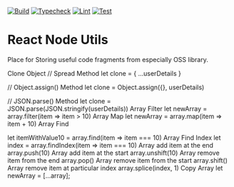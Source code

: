 [![Build](https://github.com/laststance/utility-collective/actions/workflows/build.yml/badge.svg)](https://github.com/laststance/utility-collective/actions/workflows/build.yml)
[![Typecheck](https://github.com/laststance/utility-collective/actions/workflows/typecheck.yml/badge.svg)](https://github.com/laststance/utility-collective/actions/workflows/typecheck.yml)
[![Lint](https://github.com/laststance/utility-collective/actions/workflows/lint.yml/badge.svg)](https://github.com/laststance/utility-collective/actions/workflows/lint.yml)
[![Test](https://github.com/laststance/utility-collective/actions/workflows/test.yml/badge.svg)](https://github.com/laststance/utility-collective/actions/workflows/test.yml)

# React Node Utils

Place for Storing useful code fragments from especially OSS library.


Clone Object
// Spread Method
let clone = { ...userDetails }

// Object.assign() Method
let clone = Object.assign({}, userDetails)

// JSON.parse() Method
let clone = JSON.parse(JSON.stringify(userDetails))
Array Filter
let newArray = array.filter(item => item > 10)
Array Map
let newArray = array.map(item => item + 10)
Array Find

let itemWithValue10 = array.find(item => item  === 10)
Array Find Index
let index = array.findIndex(item => item  === 10)
Array add item at the end
array.push(10)
Array add item at the start
array.unshift(10)
Array remove item from the end
array.pop()
Array remove item from the start
array.shift()
Array remove item at particular index
array.splice(index, 1)
Copy Array
let newArray = [...array];
